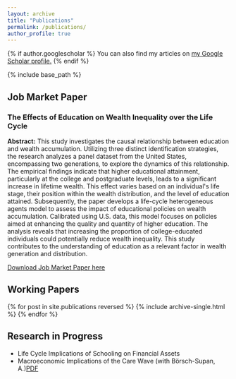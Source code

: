 ```yaml
---
layout: archive
title: "Publications"
permalink: /publications/
author_profile: true
---
```


{% if author.googlescholar %}
  You can also find my articles on <u><a href="{{author.googlescholar}}">my Google Scholar profile</a>.</u>
{% endif %}

{% include base_path %}

## Job Market Paper

### The Effects of Education on Wealth Inequality over the Life Cycle

**Abstract:** This study investigates the causal relationship between education and wealth accumulation. Utilizing three distinct identification strategies, the research analyzes a panel dataset from the United States, encompassing two generations, to explore the dynamics of this relationship. The empirical findings indicate that higher educational attainment, particularly at the college and postgraduate levels, leads to a significant increase in lifetime wealth. This effect varies based on an individual's life stage, their position within the wealth distribution, and the level of education attained. Subsequently, the paper develops a life-cycle heterogeneous agents model to assess the impact of educational policies on wealth accumulation. Calibrated using U.S. data, this model focuses on policies aimed at enhancing the quality and quantity of higher education. The analysis reveals that increasing the proportion of college-educated individuals could potentially reduce wealth inequality. This study contributes to the understanding of education as a relevant factor in wealth generation and distribution.

[Download Job Market Paper here](https://fernandoloaizae.github.io/files/Loaiza_JMP23.pdf)


## Working Papers

{% for post in site.publications reversed %}
  {% include archive-single.html %}
{% endfor %}

## Research in Progress

* Life Cycle Implications of Schooling on Financial Assets
* Macroeconomic Implications of the Care Wave (with Börsch-Supan, A.)[PDF](https://fernandoloaizae.github.io/files/WP6_Deliverable.pdf)
